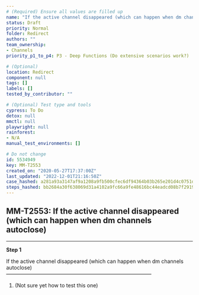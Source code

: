 ```yaml
---
# (Required) Ensure all values are filled up
name: "If the active channel disappeared (which can happen when dm channels autoclose)"
status: Draft
priority: Normal
folder: Redirect
authors: ""
team_ownership:
- Channels
priority_p1_to_p4: P3 - Deep Functions (Do extensive scenarios work?)

# (Optional)
location: Redirect
component: null
tags: []
labels: []
tested_by_contributor: ""

# (Optional) Test type and tools
cypress: To Do
detox: null
mmctl: null
playwright: null
rainforest:
- N/A
manual_test_environments: []

# Do not change
id: 5534949
key: MM-T2553
created_on: "2020-05-27T17:37:00Z"
last_updated: "2022-12-01T21:16:50Z"
case_hashed: a281a93a3147af9a1208a9fb500cfec6df94364b03b265e201d4c0751d3a3b2ffff78490adc3feaa1bffc97b8a8d6c8c
steps_hashed: bb2684a30f638069d31a4102a9fc66a9fe48616bc44eadcd08b7f29190aee218e6cc25eee527beda5c6cb8eb3a12c35a
---
```


<!-- (Auto-generated) Based on frontmatter's "key" and "name" -->

## MM-T2553: If the active channel disappeared (which can happen when dm channels autoclose)

---

**Step 1**

If the active channel disappeared (which can happen when dm channels autoclose)\
————————————————————————————

1. (Not sure yet how to test this one)
